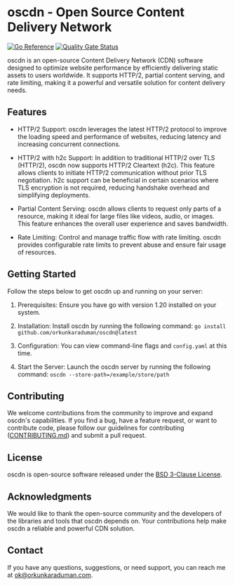 # oscdn - Open Source Content Delivery Network

[![Go Reference](https://pkg.go.dev/badge/github.com/orkunkaraduman/oscdn.svg)](https://pkg.go.dev/github.com/orkunkaraduman/oscdn)
[![Quality Gate Status](https://sonarcloud.io/api/project_badges/measure?project=orkunkaraduman_oscdn&metric=alert_status)](https://sonarcloud.io/summary/new_code?id=orkunkaraduman_oscdn)

oscdn is an open-source Content Delivery Network (CDN) software designed to optimize website performance by efficiently
delivering static assets to users worldwide. It supports HTTP/2, partial content serving, and rate limiting, making it
a powerful and versatile solution for content delivery needs.

## Features

- HTTP/2 Support: oscdn leverages the latest HTTP/2 protocol to improve the loading speed and performance of websites,
reducing latency and increasing concurrent connections.

- HTTP/2 with h2c Support: In addition to traditional HTTP/2 over TLS (HTTP/2), oscdn now supports HTTP/2 Cleartext
(h2c). This feature allows clients to initiate HTTP/2 communication without prior TLS negotiation.
h2c support can be beneficial in certain scenarios where TLS encryption is not required, reducing handshake overhead
and simplifying deployments.

- Partial Content Serving: oscdn allows clients to request only parts of a resource, making it ideal for large files
like videos, audio, or images. This feature enhances the overall user experience and saves bandwidth.

- Rate Limiting: Control and manage traffic flow with rate limiting. oscdn provides configurable rate limits to prevent
abuse and ensure fair usage of resources.

## Getting Started

Follow the steps below to get oscdn up and running on your server:

1. Prerequisites: Ensure you have go with version 1.20 installed on your system.

2. Installation: Install oscdn by running the following command: `go install github.com/orkunkaraduman/oscdn@latest`

3. Configuration: You can view command-line flags and `config.yaml` at this time. 

4. Start the Server: Launch the oscdn server by running the following command: `oscdn --store-path=/example/store/path`

## Contributing

We welcome contributions from the community to improve and expand oscdn's capabilities. If you find a bug, have a
feature request, or want to contribute code, please follow our guidelines for contributing
([CONTRIBUTING.md](CONTRIBUTING.md)) and submit a pull request.

## License

oscdn is open-source software released under the [BSD 3-Clause License](https://opensource.org/licenses/BSD-3-Clause).

## Acknowledgments

We would like to thank the open-source community and the developers of the libraries and tools that oscdn depends on.
Your contributions help make oscdn a reliable and powerful CDN solution.

## Contact

If you have any questions, suggestions, or need support, you can reach me at [ok@orkunkaraduman.com](mailto:ok@orkunkaraduman.com).

